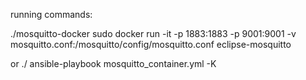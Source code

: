 running commands:

./mosquitto-docker
sudo docker run -it -p 1883:1883 -p 9001:9001 -v mosquitto.conf:/mosquitto/config/mosquitto.conf eclipse-mosquitto 

or
./
ansible-playbook mosquitto_container.yml -K 